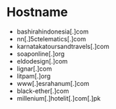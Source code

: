 # Hostname
- bashirahindonesia[.]com
- nn[.]5ctelematics[.]com
- karnatakatoursandtravels[.]com
- soaponline[.]org
- eldodesign[.]com
- lignar[.]com
- litpam[.]org
- www[.]esrahanum[.]com
- black-ether[.]com
- millenium[.]hotelit[.]com[.]pk

